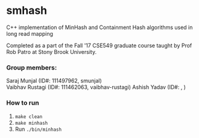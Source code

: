# smhash
C++ implementation of MinHash and Containment Hash algorithms used in long read mapping

Completed as a part of the Fall '17 CSE549 graduate course taught by Prof Rob Patro at Stony Brook University.

### Group members:
Saraj Munjal (ID#: 111497962, smunjal)  
Vaibhav Rustagi (ID#: 111462063, vaibhav-rustagi)
Ashish Yadav (ID#: , )

### How to run
1. `make clean`
2. `make minhash`
3. Run `./bin/minhash`
